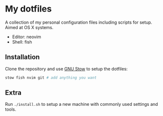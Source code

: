 # My dotfiles

A collection of my personal configuration files including scripts for setup. Aimed at OS X systems.

* Editor: neovim
* Shell: fish

## Installation

Clone the repository and use [GNU Stow](https://www.gnu.org/software/stow/) to setup the
dotfiles:

```sh
stow fish nvim git # add anything you want
```

## Extra

Run `./install.sh` to setup a new machine with commonly used settings and tools.


